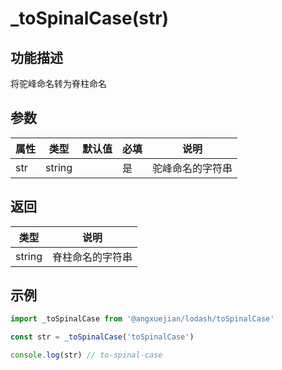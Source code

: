 # _toSpinalCase(str)

## 功能描述
将驼峰命名转为脊柱命名

## 参数

属性 | 类型 | 默认值 | 必填 | 说明
---  | ---  | ---  | --- | ---
str | string |      |  是 | 驼峰命名的字符串

## 返回

类型 | 说明
---  | ---
string | 脊柱命名的字符串


## 示例
```js
import _toSpinalCase from '@angxuejian/lodash/toSpinalCase'

const str = _toSpinalCase('toSpinalCase')

console.log(str) // to-spinal-case
```